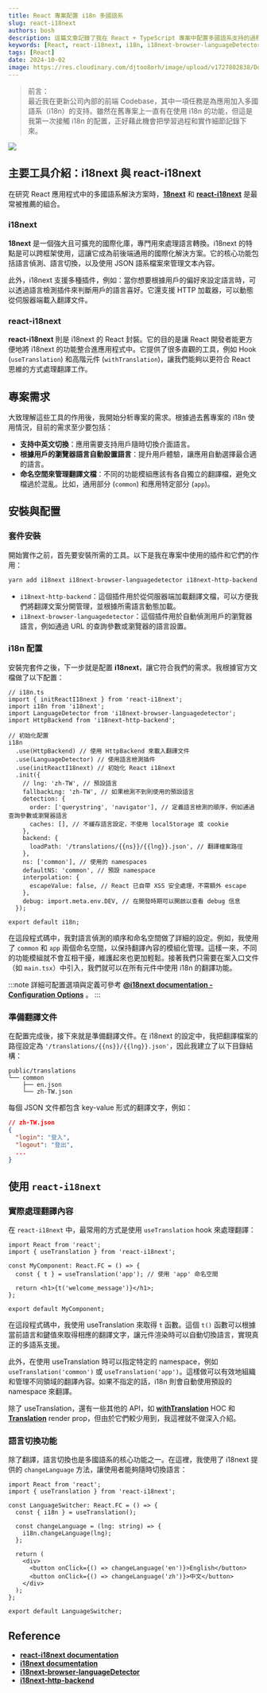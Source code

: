 ```yaml
---
title: React 專案配置 i18n 多國語系
slug: react-i18next
authors: bosh
description: 這篇文章記錄了我在 React + TypeScript 專案中配置多國語系支持的過程，從工具選擇、需求分析到實際安裝與配置，帶你一步步了解如何使用 i18next 與 react-i18next 來實現應用的多語言切換功能。
keywords: [React, react-i18next, i18n, i18next-browser-languageDetector, i18next-http-backend]
tags: [React]
date: 2024-10-02
image: https://res.cloudinary.com/djtoo8orh/image/upload/v1727802838/Docusaurus%20Blog/Blog/react-i18next/react-i18next_a2co8x.png
---
```


> 前言：  
最近我在更新公司內部的前端 Codebase，其中一項任務是為應用加入多國語系（i18n）的支持。雖然在舊專案上一直有在使用 i18n 的功能，但這是我第一次接觸 i18n 的配置，正好藉此機會把學習過程和實作細節記錄下來。


![](https://res.cloudinary.com/djtoo8orh/image/upload/v1727802838/Docusaurus%20Blog/Blog/react-i18next/react-i18next_a2co8x.png)

<!-- truncate -->

## **主要工具介紹：i18next 與 react-i18next**

在研究 React 應用程式中的多國語系解決方案時，[**18next**](https://www.i18next.com/) 和 [**react-i18next**](https://react.i18next.com/) 是最常被推薦的組合。

### **i18next**

**18next** 是一個強大且可擴充的國際化庫，專門用來處理語言轉換。i18next 的特點是可以跨框架使用，這讓它成為前後端通用的國際化解決方案。它的核心功能包括語言偵測、語言切換，以及使用 JSON 語系檔案來管理文本內容。

此外，i18next 支援多種插件，例如：當你想要根據用戶的偏好來設定語言時，可以透過語言檢測插件來判斷用戶的語言喜好。它還支援 HTTP 加載器，可以動態從伺服器端載入翻譯文件。

### **react-i18next**

**react-i18next** 則是 i18next 的 React 封裝。它的目的是讓 React 開發者能更方便地將 i18next 的功能整合進應用程式中。它提供了很多直觀的工具，例如 Hook (`useTranslation`) 和高階元件 (`withTranslation`)，讓我們能夠以更符合 React 思維的方式處理翻譯工作。

## **專案需求**

大致理解這些工具的作用後，我開始分析專案的需求。根據過去舊專案的 i18n 使用情況，目前的需求至少要包括：

- **支持中英文切換**：應用需要支持用戶隨時切換介面語言。
- **根據用戶的瀏覽器語言自動設置語言**：提升用戶體驗，讓應用自動選擇最合適的語言。
- **命名空間來管理翻譯文檔**：不同的功能模組應該有各自獨立的翻譯檔，避免文檔過於混亂。比如，通用部分 (`common`) 和應用特定部分 (`app`)。

## **安裝與配置**

### **套件安裝**

開始實作之前，首先要安裝所需的工具。以下是我在專案中使用的插件和它們的作用：

```bash
yarn add i18next i18next-browser-languagedetector i18next-http-backend react-i18next
```

- `i18next-http-backend`：這個插件用於從伺服器端加載翻譯文檔，可以方便我們將翻譯文案分開管理，並根據所需語言動態加載。
- `i18next-browser-languagedetector`：這個插件用於自動偵測用戶的瀏覽器語言，例如通過 URL 的查詢參數或瀏覽器的語言設置。

### **i18n 配置**

安裝完套件之後，下一步就是配置 **i18next**，讓它符合我們的需求。我根據官方文檔做了以下配置：

```tsx
// i18n.ts
import { initReactI18next } from 'react-i18next';
import i18n from 'i18next';
import LanguageDetector from 'i18next-browser-languagedetector';
import HttpBackend from 'i18next-http-backend';

// 初始化配置
i18n
  .use(HttpBackend) // 使用 HttpBackend 來載入翻譯文件
  .use(LanguageDetector) // 使用語言檢測插件
  .use(initReactI18next) // 初始化 React i18next
  .init({
    // lng: 'zh-TW', // 預設語言
    fallbackLng: 'zh-TW', // 如果檢測不到則使用的預設語言
    detection: {
      order: ['querystring', 'navigator'], // 定義語言檢測的順序，例如通過查詢參數或瀏覽器語言
      caches: [], // 不緩存語言設定，不使用 localStorage 或 cookie
    },
    backend: {
      loadPath: '/translations/{{ns}}/{{lng}}.json', // 翻譯檔案路徑
    },
    ns: ['common'], // 使用的 namespaces
    defaultNS: 'common', // 預設 namespace
    interpolation: {
      escapeValue: false, // React 已自帶 XSS 安全處理，不需額外 escape
    },
    debug: import.meta.env.DEV, // 在開發時期可以開啟以查看 debug 信息
  });

export default i18n;
```

在這段程式碼中，我對語言偵測的順序和命名空間做了詳細的設定。例如，我使用了 `common` 和 `app` 兩個命名空間，以保持翻譯內容的模組化管理。這樣一來，不同的功能模組就不會互相干擾，維護起來也更加輕鬆。接著我們只需要在案入口文件（如 `main.tsx`）中引入，我們就可以在所有元件中使用 i18n 的翻譯功能。


:::note
詳細可配置選項與定義可參考 **[@i18next documentation - Configuration Options](https://www.i18next.com/overview/configuration-options)** 。
:::


### **準備翻譯文件**

在配置完成後，接下來就是準備翻譯文件。在 i18next 的設定中，我把翻譯檔案的路徑設定為 `'/translations/{{ns}}/{{lng}}.json'`，因此我建立了以下目錄結構：

```
public/translations
└── common
    ├── en.json
    └── zh-TW.json
```

每個 JSON 文件都包含 key-value 形式的翻譯文字，例如：

```json
// zh-TW.json
{
  "login": "登入",
  "logout": "登出",
  ...
}
```

## **使用 `react-i18next`**

### **實際處理翻譯內容**

在 `react-i18next` 中，最常用的方式是使用 `useTranslation` hook 來處理翻譯：

```tsx
import React from 'react';
import { useTranslation } from 'react-i18next';

const MyComponent: React.FC = () => {
  const { t } = useTranslation('app'); // 使用 'app' 命名空間

  return <h1>{t('welcome_message')}</h1>;
};

export default MyComponent;
```

在這段程式碼中，我使用 useTranslation 來取得 `t` 函數。這個 `t()` 函數可以根據當前語言和鍵值來取得相應的翻譯文字，讓元件渲染時可以自動切換語言，實現真正的多語系支援。

此外，在使用 useTranslation 時可以指定特定的 namespace，例如 `useTranslation('common')` 或 `useTranslation('app')`。這樣做可以有效地組織和管理不同領域的翻譯內容。如果不指定的話，i18n 則會自動使用預設的 namespace 來翻譯。

除了 useTranslation，還有一些其他的 API，如 [**withTranslation**](https://react.i18next.com/latest/withtranslation-hoc) HOC 和 [**Translation**](https://react.i18next.com/latest/translation-render-prop) render prop，但由於它們較少用到，我這裡就不做深入介紹。

### **語言切換功能**

除了翻譯，語言切換也是多國語系的核心功能之一。在這裡，我使用了 i18next 提供的 `changeLanguage` 方法，讓使用者能夠隨時切換語言：

```tsx
import React from 'react';
import { useTranslation } from 'react-i18next';

const LanguageSwitcher: React.FC = () => {
  const { i18n } = useTranslation();

  const changeLanguage = (lng: string) => {
    i18n.changeLanguage(lng);
  };

  return (
    <div>
      <button onClick={() => changeLanguage('en')}>English</button>
      <button onClick={() => changeLanguage('zh')}>中文</button>
    </div>
  );
};

export default LanguageSwitcher;
```

## **Reference**

- [**react-i18next documentation**](https://react.i18next.com/)
- [**i18next documentation**](https://www.i18next.com/)
- [**i18next-browser-languageDetector**](https://github.com/i18next/i18next-browser-languageDetector)
- [**i18next-http-backend**](https://github.com/i18next/i18next-http-backend)